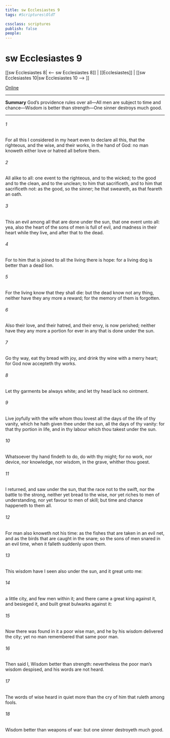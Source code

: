 ```yaml
---
title: sw Ecclesiastes 9
tags: #Scriptures\OldT

cssclass: scriptures
publish: false
people:
---
```


# sw Ecclesiastes 9
[[sw Ecclesiastes 8| <-- sw Ecclesiastes 8]] | [[Ecclesiastes]] | [[sw Ecclesiastes 10|sw Ecclesiastes 10 --> ]]

[Online](https://churchofjesuschrist.org/study/scriptures/ot/eccl/9?lang=eng)

---
__Summary__
God’s providence rules over all—All men are subject to time and chance—Wisdom is better than strength—One sinner destroys much good.

---
###### 1 
For all this I considered in my heart even to declare all this, that the righteous, and the wise, and their works,  in the hand of God: no man knoweth either love or hatred  all  before them.

###### 2 
All  alike to all:  one event to the righteous, and to the wicked; to the good and to the clean, and to the unclean; to him that sacrificeth, and to him that sacrificeth not: as  the good, so  the sinner;  he that sweareth, as  that feareth an oath.

###### 3 
This  an evil among all  that are done under the sun, that  one event unto all: yea, also the heart of the sons of men is full of evil, and madness  in their heart while they live, and after that  to the dead.

###### 4 
For to him that is joined to all the living there is hope: for a living dog is better than a dead lion.

###### 5 
For the living know that they shall die: but the dead know not any thing, neither have they any more a reward; for the memory of them is forgotten.

###### 6 
Also their love, and their hatred, and their envy, is now perished; neither have they any more a portion for ever in any  that is done under the sun.

###### 7 
Go thy way, eat thy bread with joy, and drink thy wine with a merry heart; for God now accepteth thy works.

###### 8 
Let thy garments be always white; and let thy head lack no ointment.

###### 9 
Live joyfully with the wife whom thou lovest all the days of the life of thy vanity, which he hath given thee under the sun, all the days of thy vanity: for that  thy portion in  life, and in thy labour which thou takest under the sun.

###### 10 
Whatsoever thy hand findeth to do, do  with thy might; for  no work, nor device, nor knowledge, nor wisdom, in the grave, whither thou goest.

###### 11 
I returned, and saw under the sun, that the race  not to the swift, nor the battle to the strong, neither yet bread to the wise, nor yet riches to men of understanding, nor yet favour to men of skill; but time and chance happeneth to them all.

###### 12 
For man also knoweth not his time: as the fishes that are taken in an evil net, and as the birds that are caught in the snare; so  the sons of men snared in an evil time, when it falleth suddenly upon them.

###### 13 
This wisdom have I seen also under the sun, and it  great unto me:

###### 14 
 a little city, and few men within it; and there came a great king against it, and besieged it, and built great bulwarks against it:

###### 15 
Now there was found in it a poor wise man, and he by his wisdom delivered the city; yet no man remembered that same poor man.

###### 16 
Then said I, Wisdom  better than strength: nevertheless the poor man’s wisdom  despised, and his words are not heard.

###### 17 
The words of wise  heard in quiet more than the cry of him that ruleth among fools.

###### 18 
Wisdom  better than weapons of war: but one sinner destroyeth much good.

